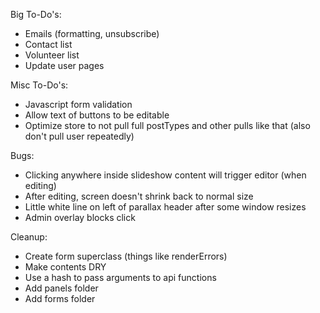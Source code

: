 Big To-Do's:
- Emails (formatting, unsubscribe)
- Contact list
- Volunteer list
- Update user pages

Misc To-Do's:
- Javascript form validation
- Allow text of buttons to be editable
- Optimize store to not pull full postTypes and other pulls like that (also don't pull user repeatedly)

Bugs:
- Clicking anywhere inside slideshow content will trigger editor (when editing)
- After editing, screen doesn't shrink back to normal size
- Little white line on left of parallax header after some window resizes
- Admin overlay blocks click

Cleanup:
- Create form superclass (things like renderErrors)
- Make contents DRY
- Use a hash to pass arguments to api functions
- Add panels folder
- Add forms folder
